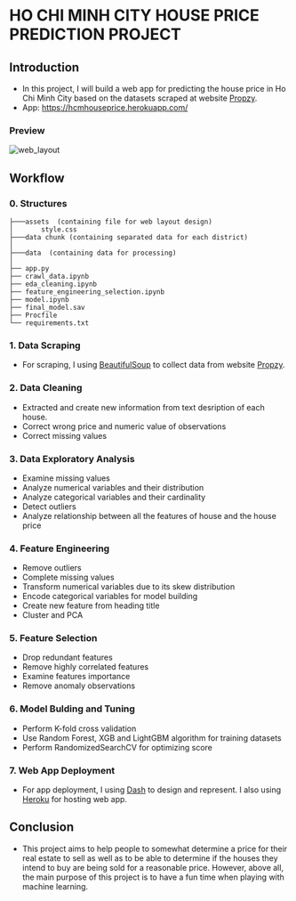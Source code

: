 # HO CHI MINH CITY HOUSE PRICE PREDICTION PROJECT

## Introduction
- In this project, I will build a web app for predicting the house price in Ho Chi Minh City based on the datasets scraped at website [Propzy](propzy.vn).
- App: https://hcmhouseprice.herokuapp.com/
### Preview
![web_layout](https://github.com/123olala/House-Price-HCM/blob/main/assets/web_app.png)

## Workflow
### 0. Structures
```
├───assets  (containing file for web layout design)
│       style.css
├───data chunk (containing separated data for each district)
│
├───data  (containing data for processing)
│
├── app.py        
├── crawl_data.ipynb
├── eda_cleaning.ipynb
├── feature_engineering_selection.ipynb
├── model.ipynb
├── final_model.sav
├── Procfile           
└── requirements.txt
```
### 1. Data Scraping
- For scraping, I using [BeautifulSoup](https://www.crummy.com/software/BeautifulSoup/) to collect data from website [Propzy](propzy.vn).
### 2. Data Cleaning
- Extracted and create new information from text desription of each house.
- Correct wrong price and numeric value of observations
- Correct missing values
### 3. Data Exploratory Analysis
- Examine missing values
- Analyze numerical variables and their distribution
- Analyze categorical variables and their cardinality 
- Detect outliers
- Analyze relationship between all the features of house and the house price
### 4. Feature Engineering
- Remove outliers
- Complete missing values
- Transform numerical variables due to its skew distribution
- Encode categorical variables for model building
- Create new feature from heading title
- Cluster and PCA
### 5. Feature Selection
- Drop redundant features
- Remove highly correlated features
- Examine features importance
- Remove anomaly observations
### 6. Model Bulding and Tuning
- Perform K-fold cross validation
- Use Random Forest, XGB and LightGBM algorithm for training datasets
- Perform RandomizedSearchCV for optimizing score
### 7. Web App Deployment
- For app deployment, I using [Dash](https://dash.plotly.com/) to design and represent. I also using [Heroku](https://heroku.com/) for hosting web app. 
## Conclusion
- This project aims to help people to somewhat determine a price for their real estate to sell as well as to be able to determine if the houses they intend to buy are being sold for a reasonable price. However, above all, the main purpose of this project is to have a fun time when playing with machine learning.
